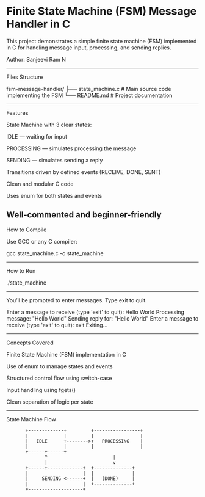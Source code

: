Finite State Machine (FSM) Message Handler in C
================================================================================================================

This project demonstrates a simple finite state machine (FSM) implemented in C for handling message input, processing, and sending replies.

Author: Sanjeevi Ram N
________________________________________________________________________________________________________________
Files Structure

fsm-message-handler/
├── state_machine.c         # Main source code implementing the FSM
└── README.md     # Project documentation
________________________________________________________________________________________________________________
Features

State Machine with 3 clear states:

IDLE — waiting for input

PROCESSING — simulates processing the message

SENDING — simulates sending a reply

Transitions driven by defined events (RECEIVE, DONE, SENT)

Clean and modular C code

Uses enum for both states and events

Well-commented and beginner-friendly
----------------------------------------------------------------------------------------------------------------
How to Compile

Use GCC or any C compiler:

gcc state_machine.c -o state_machine
________________________________________________________________________________________________________________
How to Run

./state_machine
_______________________________________________________________________________________________________________

You’ll be prompted to enter messages. Type exit to quit.

Enter a message to receive (type 'exit' to quit): Hello World
Processing message: "Hello World"
Sending reply for: "Hello World"
Enter a message to receive (type 'exit' to quit): exit
Exiting...
_______________________________________________________________________________________________________________
Concepts Covered

Finite State Machine (FSM) implementation in C

Use of enum to manage states and events

Structured control flow using switch-case

Input handling using fgets()

Clean separation of logic per state
______________________________________________________________________________________________________________
State Machine Flow

           +-------------+         +-----------------+
           |             |         |                 |
           |   IDLE      +-------->+   PROCESSING    |
           |             |         |                 |
           +------+------+
                  ^                        |
                  |                        v
           +------+-------------+  +--------------+
           |                    |  |              |
           |     SENDING <------+  |   (DONE)     |
           |                    |  +--------------+
           +--------------------+



